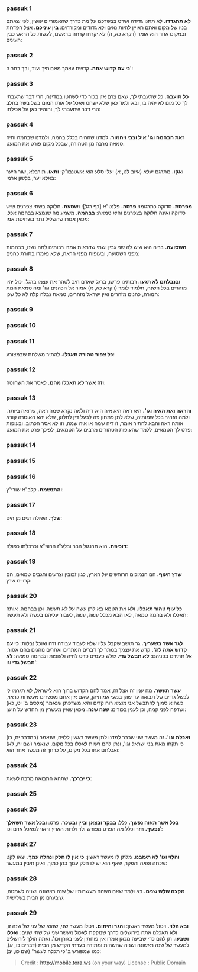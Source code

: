 
### passuk 1
<b>לא תתגדדו.</b> לא תתנו גדידה ושרט בבשרכם על מת כדרך שהאמוריים עושין, לפי שאתם בניו של מקום ואתם ראויין להיות נאים ולא גדודים ומקורחים: 
<b>בין עיניכם.</b> אצל הפדחת ובמקום אחר הוא אומר (ויקרא כא, ה) לא יקרחו קרחה בראשם, לעשות כל הראש כבין העינים:

### passuk 2
<b>כי עם קדוש אתה.</b> קדשת עצמך מאבותיך ועוד, ובך בחר ה':

### passuk 3
<b>כל תועבה.</b> כל שתעבתי לך, שאם צרם אזן בכור כדי לשחטו במדינה, הרי דבר שתעבתי לך כל מום לא יהיה בו, ובא ולמד כאן שלא ישחט ויאכל על אותו המום בשל בשר בחלב הרי דבר שתעבתי לך, והזהיר כאן על אכילתו:

### passuk 4
 <b>זאת הבהמה וגו' איל וצבי ויחמור.</b> למדנו שהחיה בכלל בהמה, ולמדנו שבהמה וחיה טמאה מרבה מן הטהורה, שבכל מקום פורט את המועט: 

### passuk 5
<b>ואקו.</b> מתרגם יעלא (איוב לט, א) יעלי סלע הוא אשטנבו"ק: 
<b>ותאו.</b> תורבלא, שור היער באלא יער, בלשון ארמי: 

### passuk 6
<b>מפרסת.</b> סדוקה כתרגומו: 
<b>פרסה.</b> פלנט"א [כף רגל]: 
<b>ושסעת.</b> חלוקה בשתי צפרנים שיש סדוקה ואינה חלוקה בצפרנים והיא טמאה: 
<b>בבהמה.</b> משמע מה שנמצא בבהמה אכל, מכאן אמרו שהשליל נתר בשחיטת אמו:

### passuk 7
<b>השסועה.</b> בריה היא שיש לה שני גבין ושתי שדראות אמרו רבותינו למה נשנו, בבהמות מפני השסועה, ובעופות מפני הראה, שלא נאמרו בתורת כהנים:

### passuk 8
<b>ובנבלתם לא תגעו.</b> רבותינו פרשו, ברגל שאדם חיב לטהר את עצמו ברגל. יכול יהיו מזהרים בכל השנה, תלמוד לומר (ויקרא כא, א) אמור אל הכהנים וגו' ומה טמאת המת חמורה, כהנים מזהרים ואין ישראל מזהרים, טמאת נבלה קלה לא כל שכן:

### passuk 9

### passuk 10

### passuk 11
<b>כל צפור טהורה תאכלו.</b> להתיר משלחת שבמצורע:

### passuk 12
<b>וזה אשר לא תאכלו מהם.</b> לאסר את השחוטה:

### passuk 13
<b>והראה ואת האיה וגו'.</b> היא ראה היא איה היא דיה ולמה נקרא שמה ראה, שרואה ביותר. ולמה הזהיר בכל שמותיה, שלא לתן פתחון פה לבעל דין לחלוק, שלא יהא האוסרה קורא אותה ראה והבא להתיר אומר, זו דיה שמה או איה שמה, וזו לא אסר הכתוב. ובעופות פרט לך הטמאים, ללמד שהעופות הטהורים מרבים על הטמאים, לפיכך פרט את המועט:

### passuk 14

### passuk 15

### passuk 16
<b>והתנשמת.</b> קלב"א שורי"ץ:

### passuk 17
<b>שלך.</b> השולה דגים מן הים:

### passuk 18
<b>דוכיפת.</b> הוא תרנגול הבר ובלע"ז הרופ"א וכרבלתו כפולה:

### passuk 19
<b>שרץ העוף.</b> הם הנמוכים הרוחשים על הארץ, כגון זבובין וצרעים וחגבים טמאים, הם קרויים שרץ:

### passuk 20
<b>כל עוף טהור תאכלו.</b> ולא את הטמא בא לתן עשה על לא תעשה. וכן בבהמה, אותה תאכלו ולא בהמה טמאה, לאו הבא מכלל עשה, עשה, לעבור עליהם בעשה ולא תעשה:

### passuk 21
<b>לגר אשר בשעריך.</b> גר תושב שקבל עליו שלא לעבוד עבודה זרה ואוכל נבלות: 
<b>כי עם קדוש אתה לה'.</b> קדש את עצמך במתר לך דברים המתרים ואחרים נוהגים בהם אסור, אל תתירם בפניהם: 
<b>לא תבשל גדי.</b> שלש פעמים פרט לחיה ולעופות ולבהמה טמאה: <b>לא תבשל גדי </b>וגו': 

### passuk 22
<b>עשר תעשר.</b> מה ענין זה אצל זה, אמר להם הקדוש ברוך הוא לישראל, לא תגרמו לי לבשל גדיים של תבואה עד שהן במעי אמותיהן, שאם אין אתם מעשרים מעשרות כראוי, כשהוא סמוך להתבשל אני מוציא רוח קדים והיא משדפתן שנאמר (מלכים ב' יט, כא) ושדפה לפני קמה, וכן לענין בכורים: 
<b>שנה שנה.</b> מכאן שאין מעשרין מן החדש על הישן:

### passuk 23
<b>ואכלת וגו'.</b> זה מעשר שני שכבר למדנו לתן מעשר ראשון ללוים, שנאמר (במדבר יח, כו) כי תקחו מאת בני ישראל וגו', ונתן להם רשות לאכלו בכל מקום, שנאמר (שם יח, לא) ואכלתם אתו בכל מקום, על כרחך זה מעשר אחר הוא:

### passuk 24
<b>כי יברכך.</b> שתהא התבואה מרבה לשאת:

### passuk 25

### passuk 26
<b>בכל אשר תאוה נפשך.</b> כלל: 
<b>בבקר ובצאן וביין ובשכר.</b> פרט: 
<b>ובכל אשר תשאלך נפשך.</b> חזר וכלל מה הפרט מפורש ולד ולדות הארץ וראוי למאכל אדם וכו':

### passuk 27
<b>והלוי וגו' לא תעזבנו.</b> מלתן לו מעשר ראשון: 
<b>כי אין לו חלק ונחלה עמך.</b> יצאו לקט שכחה ופאה והפקר, שאף הוא יש לו חלק עמך בהן כמוך, ואינן חיבין במעשר: 

### passuk 28
<b>מקצה שלש שנים.</b> בא ולמד שאם השהה מעשרותיו של שנה ראשונה ושניה לשמטה, שיבערם מן הבית בשלישית:

### passuk 29
<b>ובא הלוי.</b> ויטול מעשר ראשון: 
<b>והגר והיתום.</b> ויטלו מעשר שני, שהוא של עני של שנה זו, ולא תאכלנו אתה בירושלים כדרך שנזקקת לאכול מעשר שני של שתי שנים: 
<b>ואכלו ושבעו.</b> תן להם כדי שביעה מכאן אמרו אין פוחתין לעני בגורן וכו'. ואתה הולך לירושלים למעשר של שנה ראשונה ושניה שהשהית ומתודה בערתי הקדש מן הבית (דברים כו, יג), כמו שמפורש ב"כי תכלה לעשר" (שם כו, יב):

>Credit : http://mobile.tora.ws (on your way)
>License : Public Domain